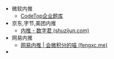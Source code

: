 - 微软内推
	- [CodeTop企业题库](https://codetop.cc/recruit/)
- 京东,字节,美团内推
	- [内推 - 数字君 (shuzijun.com)](https://shuzijun.com/referrals/)
- 网易内推
	- [网易内推 | 会微积分的喵 (fengxc.me)](https://fengxc.me/job/)
- 